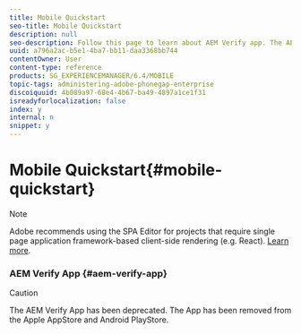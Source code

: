 ```yaml
---
title: Mobile Quickstart
seo-title: Mobile Quickstart
description: null
seo-description: Follow this page to learn about AEM Verify app. The AEM Verify app is a quick and an easy way to run your AEM mobile applications on any iOS or Android mobile device. 
uuid: a796a2ac-b5e1-4ba7-bb11-daa3368bb744
contentOwner: User
content-type: reference
products: SG_EXPERIENCEMANAGER/6.4/MOBILE
topic-tags: administering-adobe-phonegap-enterprise
discoiquuid: 4b089a97-68e4-4b67-ba49-4897a1ce1f31
isreadyforlocalization: false
index: y
internal: n
snippet: y
---
```


# Mobile Quickstart{#mobile-quickstart}

>[!NOTE]
>
>Adobe recommends using the SPA Editor for projects that require single page application framework-based client-side rendering (e.g. React). [Learn more](../../sites/developing/using/spa-overview.md).

### AEM Verify App {#aem-verify-app}

>[!CAUTION]
>
>The AEM Verify App has been deprecated. The App has been removed from the Apple AppStore and Android PlayStore.


